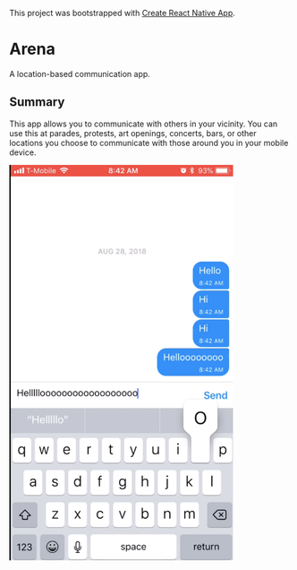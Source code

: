 This project was bootstrapped with [Create React Native App](https://github.com/react-community/create-react-native-app).

# Arena #

A location-based communication app.

## Summary ##
This app allows you to communicate with others in your vicinity. You can use this at parades, protests, art openings, concerts, bars, or other locations you choose to communicate with those around you in your mobile device.

<a href="https://youtu.be/3WYTiz2yt5U"><img src="./images/screenshot.png" style="width: 400px;"/></a>